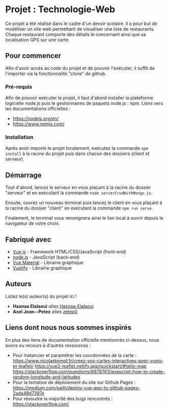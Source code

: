 # Projet : Technologie-Web

Ce projet a été réalisé dans le cadre d'un devoir scolaire. Il a pour but de modéliser un site web permettant de visualiser une liste de restaurants. 
Chaque restaurant comporte des détails le concernant ainsi que sa localisation GPS sur une carte.

## Pour commencer

Afin d'avoir accès au code du projet et de pouvoir l'exécuter, il suffit de l'importer via la fonctionnalité "clone" de github.  

### Pré-requis

Afin de pouvoir exécuter le projet, il faut d'abord installer la plateforme logicielle node.js puis le gestionnaires de paquets node.js : npm.
Liens vers les documentations officielles : 
* https://nodejs.org/en/
* https://www.npmjs.com/ 

### Installation

Après avoir importé le projet localement, exécutez la commande ``npm install`` à la racine du projet puis dans chacun des dossiers (client et serveur).

## Démarrage

Tout d'abord, lancez le serveur en vous plaçant à la racine du dossier "serveur" et en exécutant la commande ``node serverCrudWithMongo.js``.

Ensuite, ouvrez un nouveau terminal puis lancez le client en vous plaçant à la racine du dossier "client" en exécutant la commande ``npm run serve`` .

Finalement, le terminal vous renseignera ainsi le lien local à ouvrir depuis le navigateur de votre choix. 

## Fabriqué avec

* [Vue.js](https://vuejs.org/) - Framework HTML/CSS/JavaScript (front-end)
* [node.js](https://nodejs.org/en/) - JavaScript (back-end)
* [Vue Material](https://www.creative-tim.com/vuematerial/) - Librairie graphique
* [Vuetify](https://vuetifyjs.com/en/) - Librairie graphique


## Auteurs

Listez le(s) auteur(s) du projet ici !
* **Hasnaa Elalaoui** _alias_ [Hasnaa-Elalaoui](https://github.com/Hasnaa-Elalaoui)
* **Axel Jean--Petez** _alias_ [zetep0](https://github.com/zetep0)

## Liens dont nous nous sommes inspirés

En plus des liens de documentation officielle mentionnés ci-dessus, nous avons eu recours à d'autres ressources : 
* Pour instancier et paramétrer les coordonnées de la carte : 
https://www.nicolaskempf.fr/creez-vos-cartes-interactives-avec-vuejs-et-leaflet/
https://vue2-leaflet.netlify.app/quickstart/#hello-map
https://stackoverflow.com/questions/6878761/javascript-how-to-create-random-longitude-and-latitudes
* Pour la tentative de déploiement du site sur Github Pages :
https://medium.com/swlh/deploy-vue-app-to-github-pages-2ada48d7397e
* Pour résoudre la majorité des bugs rencontrés :
https://stackoverflow.com/